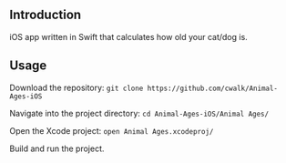 ## Introduction

iOS app written in Swift that calculates how old your cat/dog is.

## Usage

Download the repository: `git clone https://github.com/cwalk/Animal-Ages-iOS`

Navigate into the project directory: `cd Animal-Ages-iOS/Animal Ages/`

Open the Xcode project: `open Animal Ages.xcodeproj/`

Build and run the project.
